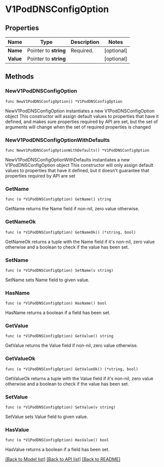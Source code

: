 # V1PodDNSConfigOption

## Properties

Name | Type | Description | Notes
------------ | ------------- | ------------- | -------------
**Name** | Pointer to **string** | Required. | [optional] 
**Value** | Pointer to **string** |  | [optional] 

## Methods

### NewV1PodDNSConfigOption

`func NewV1PodDNSConfigOption() *V1PodDNSConfigOption`

NewV1PodDNSConfigOption instantiates a new V1PodDNSConfigOption object
This constructor will assign default values to properties that have it defined,
and makes sure properties required by API are set, but the set of arguments
will change when the set of required properties is changed

### NewV1PodDNSConfigOptionWithDefaults

`func NewV1PodDNSConfigOptionWithDefaults() *V1PodDNSConfigOption`

NewV1PodDNSConfigOptionWithDefaults instantiates a new V1PodDNSConfigOption object
This constructor will only assign default values to properties that have it defined,
but it doesn't guarantee that properties required by API are set

### GetName

`func (o *V1PodDNSConfigOption) GetName() string`

GetName returns the Name field if non-nil, zero value otherwise.

### GetNameOk

`func (o *V1PodDNSConfigOption) GetNameOk() (*string, bool)`

GetNameOk returns a tuple with the Name field if it's non-nil, zero value otherwise
and a boolean to check if the value has been set.

### SetName

`func (o *V1PodDNSConfigOption) SetName(v string)`

SetName sets Name field to given value.

### HasName

`func (o *V1PodDNSConfigOption) HasName() bool`

HasName returns a boolean if a field has been set.

### GetValue

`func (o *V1PodDNSConfigOption) GetValue() string`

GetValue returns the Value field if non-nil, zero value otherwise.

### GetValueOk

`func (o *V1PodDNSConfigOption) GetValueOk() (*string, bool)`

GetValueOk returns a tuple with the Value field if it's non-nil, zero value otherwise
and a boolean to check if the value has been set.

### SetValue

`func (o *V1PodDNSConfigOption) SetValue(v string)`

SetValue sets Value field to given value.

### HasValue

`func (o *V1PodDNSConfigOption) HasValue() bool`

HasValue returns a boolean if a field has been set.


[[Back to Model list]](../README.md#documentation-for-models) [[Back to API list]](../README.md#documentation-for-api-endpoints) [[Back to README]](../README.md)


